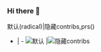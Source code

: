 ### Hi there 👋

<!--
**marionxue/marionxue** is a ✨ _special_ ✨ repository because its `README.md` (this file) appears on your GitHub profile.

Here are some ideas to get you started:

- 🔭 I’m currently working on ...
- 🌱 I’m currently learning ...
- 👯 I’m looking to collaborate on ...
- 🤔 I’m looking for help with ...
- 💬 Ask me about ...
- 📫 How to reach me: ...
- 😄 Pronouns: ...
- ⚡ Fun fact: ...
-->

默认(radical)|隐藏contribs,prs()
- | -
![默认](https://github-readme-stats.vercel.app/api?username=marionxue&show_icons=true&theme=radical) |![隐藏contribs](https://github-readme-stats.vercel.app/api?username=marionxue&show_icons=true&theme=gruvbox&hide=contribs&count_private=true)